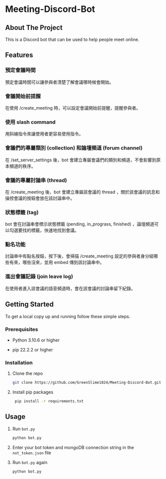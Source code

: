 # Meeting-Discord-Bot

## About The Project
This is a Discord bot that can be used to help people meet online.

## Features
### 預定會議時間

預定會議時間可以讓參與者清楚了解會議哪時候會開始。

### 會議開始前提醒

在使用 /create_meeting 時，可以設定會議開始前提醒，提醒參與者。

### 使用 slash command

用斜線指令來讓使用者更容易使用指令。

### 會議們的專屬類別 (collection) 和論壇頻道 (forum channel)

在 /set_server_settings 後，bot 會建立專屬會議們的類別和頻道，不會影響到原本頻道的秩序。

### 會議的專屬討論串 (thread)

在 /create_meeting 後，bot 會建立專屬該會議的 thread ，關於該會議的訊息和操控會議的按鈕會放在該討論串中。

### 狀態標籤 (tag)

bot 會在討論串會標示狀態標籤 (pending, in_prograss, finished) ，論壇頻道可以勾選要找的標籤，快速地找到會議。

### 點名功能

討論串中有點名按鈕，按下後，會掃描 /create_meeting 設定的參與者身分組哪些有來，哪些沒來，並用 embed 傳到該討論串中。

### 進出會議記錄 (join leave log)

 在使用者進入該會議的語音頻道時，會在該會議的討論串留下紀錄。

## Getting Started
To get a local copy up and running follow these simple steps.

### Prerequisites

- Python 3.10.6 or higher

- pip 22.2.2 or higher

### Installation

1. Clone the repo
   ```sh
   git clone https://github.com/GreenSlime1024/Meeting-Discord-Bot.git
    ```

2. Install pip packages
   ```sh
    pip install -r requirements.txt
    ```
    
## Usage

1. Run `bot.py`
    ```sh
    python bot.py
    ```

2. Enter your bot token and mongoDB connection string in the `not_token.json` file

3. Run `bot.py` again
    ```sh
    python bot.py
    ```